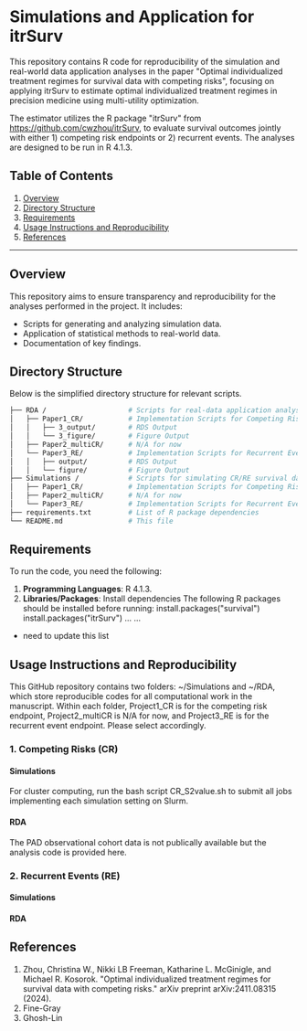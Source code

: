 # Simulations and Application for itrSurv

This repository contains R code for reproducibility of the simulation and real-world data application analyses in the paper "Optimal individualized treatment regimes for survival data with competing risks", focusing on applying itrSurv to estimate optimal individualized treatment regimes in precision medicine using multi-utility optimization.

The estimator utilizes the R package "itrSurv" from https://github.com/cwzhou/itrSurv, to evaluate survival outcomes jointly with either 1) competing risk endpoints or 2) recurrent events. The analyses are designed to be run in R 4.1.3.

## Table of Contents
1. [Overview](#overview)
2. [Directory Structure](#directory-structure)
3. [Requirements](#requirements)
4. [Usage Instructions and Reproducibility](#usage-reproduce)
5. [References](#references)
---

## Overview
This repository aims to ensure transparency and reproducibility for the analyses performed in the project. It includes:
- Scripts for generating and analyzing simulation data.
- Application of statistical methods to real-world data.
- Documentation of key findings.

## Directory Structure

Below is the simplified directory structure for relevant scripts.
```bash
├── RDA /                    # Scripts for real-data application analyses  
│   ├── Paper1_CR/           # Implementation Scripts for Competing Risk Endpoint  
│   │   ├── 3_output/        # RDS Output  
│   │   └── 3_figure/        # Figure Output  
│   ├── Paper2_multiCR/      # N/A for now 
│   └── Paper3_RE/           # Implementation Scripts for Recurrent Event Endpoint 
│   │   ├── output/          # RDS Output  
│   │   └── figure/          # Figure Output 
├── Simulations /            # Scripts for simulating CR/RE survival data and analyses  
│   ├── Paper1_CR/           # Implementation Scripts for Competing Risk Datasets
│   ├── Paper2_multiCR/      # N/A for now
│   └── Paper3_RE/           # Implementation Scripts for Recurrent Event
├── requirements.txt         # List of R package dependencies  
└── README.md                # This file  
```

## Requirements
To run the code, you need the following:
1. **Programming Languages**: R 4.1.3.
2. **Libraries/Packages**: Install dependencies
The following R packages should be installed before running:
install.packages("survival")
install.packages("itrSurv")
...
...
* need to update this list

## Usage Instructions and Reproducibility

This GitHub repository contains two folders: ~/Simulations and ~/RDA, which store reproducible codes for all computational work in the manuscript. Within each folder, Project1_CR is for the competing risk endpoint, Project2_multiCR is N/A for now, and Project3_RE is for the recurrent event endpoint. Please select accordingly.

### 1. Competing Risks (CR)
   #### Simulations
For cluster computing, run the bash script CR_S2value.sh to submit all jobs implementing each simulation setting on Slurm.
   #### RDA
The PAD observational cohort data is not publically available but the analysis code is provided here.

### 2. Recurrent Events (RE)
   #### Simulations
   #### RDA

## References
1. Zhou, Christina W., Nikki LB Freeman, Katharine L. McGinigle, and Michael R. Kosorok. "Optimal individualized treatment regimes for survival data with competing risks." arXiv preprint arXiv:2411.08315 (2024).
2. Fine-Gray
3. Ghosh-Lin

